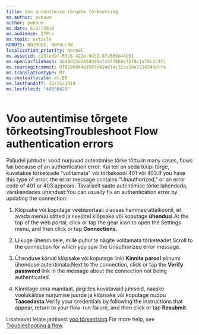 ```yaml
---
title: Voo autentimise tõrgete tõrkeotsing
ms.author: pebaum
author: pebaum
ms.date: 6/27/2018
ms.audience: ITPro
ms.topic: article
ROBOTS: NOINDEX, NOFOLLOW
localization_priority: Normal
ms.assetid: c15fed9f-65c6-422e-9d32-87e889a44b51
ms.openlocfilehash: 3d49d15d243dd98afc6f78b9e75f0cfa74c2cd7c
ms.sourcegitcommit: 0f0186044a3597e42ad14c32ca58e7224344dcfa
ms.translationtype: MT
ms.contentlocale: et-EE
ms.lasthandoff: 12/15/2019
ms.locfileid: "40050629"
---
```

# <a name="troubleshoot-flow-authentication-errors"></a><span data-ttu-id="2523a-102">Voo autentimise tõrgete tõrkeotsing</span><span class="sxs-lookup"><span data-stu-id="2523a-102">Troubleshoot Flow authentication errors</span></span>

<span data-ttu-id="2523a-103">Paljudel juhtudel vood nurjuvad autentimise tõrke tõttu.</span><span class="sxs-lookup"><span data-stu-id="2523a-103">In many cases, flows fail because of an authentication error.</span></span> <span data-ttu-id="2523a-104">Kui teil on seda tüüpi tõrge, kuvatakse tõrketeade "volitamata" või tõrkekoodi 401 või 403.</span><span class="sxs-lookup"><span data-stu-id="2523a-104">If you have this type of error, the error message contains "Unauthorized," or an error code of 401 or 403 appears.</span></span> <span data-ttu-id="2523a-105">Tavaliselt saate autentimise tõrke lahendada, värskendades ühendust:</span><span class="sxs-lookup"><span data-stu-id="2523a-105">You can usually fix an authentication error by updating the connection:</span></span>
  
1. <span data-ttu-id="2523a-106">Klõpsake või koputage veebiportaali ülaosas hammasrattaikoonil, et avada menüü sätted ja seejärel klõpsake või koputage **ühendusi**.</span><span class="sxs-lookup"><span data-stu-id="2523a-106">At the top of the web portal, click or tap the gear icon to open the Settings menu, and then click or tap **Connections**.</span></span>
    
2. <span data-ttu-id="2523a-107">Liikuge ühendusele, mille puhul te nägite volitamata tõrketeadet.</span><span class="sxs-lookup"><span data-stu-id="2523a-107">Scroll to the connection for which you saw the Unauthorized error message.</span></span>
    
3. <span data-ttu-id="2523a-108">Ühenduse kõrval klõpsake või koputage linki **Kinnita parool** sõnumi ühenduse autentimata.</span><span class="sxs-lookup"><span data-stu-id="2523a-108">Next to the connection, click or tap the **Verify password** link in the message about the connection not being authenticated.</span></span> 
    
4. <span data-ttu-id="2523a-109">Kinnitage oma mandaat, järgides kuvatavaid juhiseid, naaske voolukäitise nurjumise juurde ja klõpsake või koputage nuppu **Taasedasta**.</span><span class="sxs-lookup"><span data-stu-id="2523a-109">Verify your credentials by following the instructions that appear, return to your flow-run failure, and then click or tap **Resubmit**.</span></span>
    
<span data-ttu-id="2523a-110">Lisateavet leiate jaotisest [voo tõrkeotsing](https://go.microsoft.com/fwlink/?linkid=872110).</span><span class="sxs-lookup"><span data-stu-id="2523a-110">For more help, see [Troubleshooting a flow](https://go.microsoft.com/fwlink/?linkid=872110).</span></span>
  

